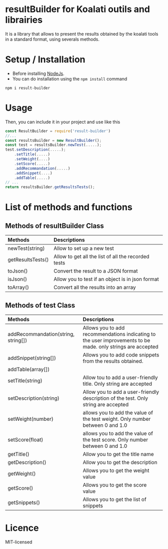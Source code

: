 # resultBuilder for Koalati outils and librairies
It is a library that allows to present the results obtained by the koalati tools in a standard format, using severals methods.


# Setup / Installation 
- Before installing [NodeJs](https://nodejs.org/en/).
- You can do installation using the `npm install` command
```
npm i result-builder
```
# Usage
Then, you can include it in your project and use like this
```javascript
const ResultBuilder = require('result-builder')
//...
const resultsBuilder = new ResultBuilder(); 
const test = resultsBuilder.newTest(.....);
test.setDescription(.....);
    .setTitle(.....)
    .setWeight(....)
    .setScore(.....)
    .addRecommandation(.....)
    .addSnippet(....)
    .addTable(.....)
// ... 
return resultsBuilder.getResultsTests(); 
```

# List of methods and functions
## Methods of resultBuilder Class
| Methods               | Descriptions     | 
| :--------------------- | :--------------- |
| newTest(string)      | Allow to set up a new test   |
| getResultsTests()     | Allow to get all the list of all the recorded tests  |
| toJson()              | Convert the result to a JSON format  |
| isJson()              | Allow you to test if an object is in json format   |
| toArray()             | Convert all the results into an array |

## Methods of test Class
| Methods               | Descriptions     | 
| :--------------------- | :--------------- |
| addRecommandation(string, string[]) |Allows you to add recommendations indicating to the user improvements to be made. only strings are accepted |
| addSnippet(string[])  | Allows you to add code snippets from the results obtained.|
| addTable(array[])             | |
| setTitle(string)             | Allow tou to add a user-friendly title. Only string are accepted|
| setDescription(string)             | Allow you to add a user-friendly description of the test. Only string are accepted|
| setWeight(number)             | allows you to add the value of the test weight. Only  number between 0 and 1.0 |
| setScore(float)             | allows you to add the value of the test score. Only  number between 0 and 1.0 |
| getTitle()             | Allow you to get the title name|
| getDescription()             | Allow you to get the description|
| getWeight()             | Allows you to get the weight value|
| getScore()             | Allows you to get the score value|
| getSnippets()             | Allows you to get the list of snippets|


# Licence
MIT-licensed
